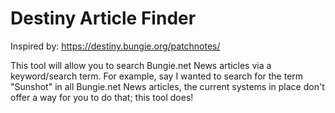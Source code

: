 # Destiny Article Finder

Inspired by: https://destiny.bungie.org/patchnotes/

This tool will allow you to search Bungie.net News articles via a keyword/search term. For example, say I wanted to search for the term "Sunshot" in all Bungie.net News articles, the current systems in place don't offer a way for you to do that; this tool does!
